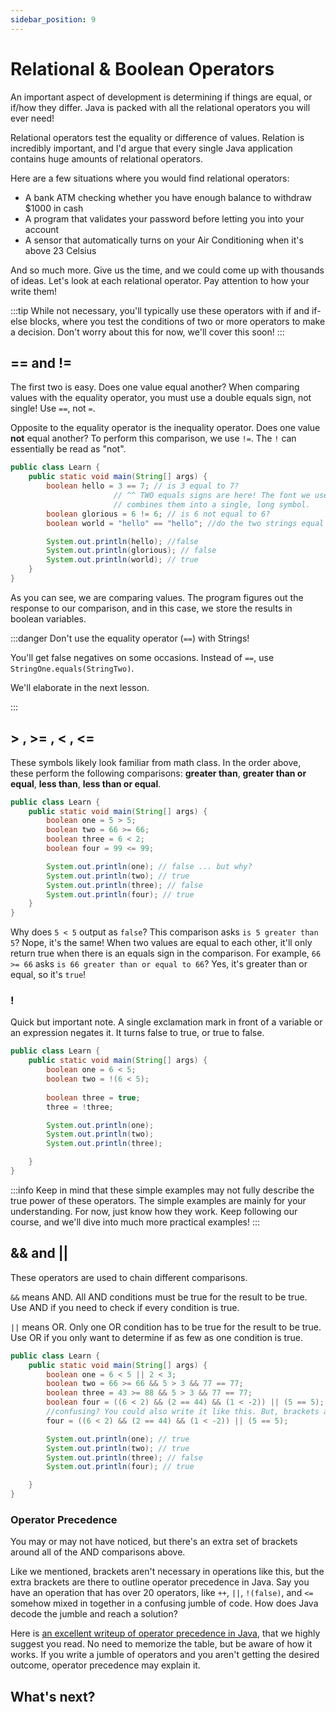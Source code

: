 ```yaml
---
sidebar_position: 9
---
```


# Relational & Boolean Operators

An important aspect of development is determining if things are equal, or if/how they differ. Java is packed with all the relational operators you will ever need!

Relational operators test the equality or difference of values. Relation is incredibly important, and I'd argue that every single Java application contains huge amounts of relational operators.

Here are a few situations where you would find relational operators:

- A bank ATM checking whether you have enough balance to withdraw $1000 in cash
- A program that validates your password before letting you into your account
- A sensor that automatically turns on your Air Conditioning when it's above 23 Celsius

And so much more. Give us the time, and we could come up with thousands of ideas. Let's look at each relational operator. Pay attention to how your write them!

:::tip
While not necessary, you'll typically use these operators with if and if-else blocks, where you test the conditions of two or more operators to make a decision. Don't worry about this for now, we'll cover this soon!
:::

## == and !=

The first two is easy. Does one value equal another? When comparing values with the equality operator, you must use a double equals sign, not single! Use `==`, not `=`.

Opposite to the equality operator is the inequality operator. Does one value **not** equal another? To perform this comparison, we use `!=`. The `!` can essentially be read as "not".

```java
public class Learn {
    public static void main(String[] args) {
        boolean hello = 3 == 7; // is 3 equal to 7?
                       // ^^ TWO equals signs are here! The font we use
                       // combines them into a single, long symbol. 
        boolean glorious = 6 != 6; // is 6 not equal to 6?
        boolean world = "hello" == "hello"; //do the two strings equal each other?

        System.out.println(hello); //false
        System.out.println(glorious); // false
        System.out.println(world); // true
    }
}
```

As you can see, we are comparing values. The program figures out the response to our comparison, and in this case, we store the results in boolean variables.

:::danger Don't use the equality operator (`==`) with Strings!

You'll get false negatives on some occasions. Instead of `==`, use `StringOne.equals(StringTwo)`. 

We'll elaborate in the next lesson.

:::


## > , >= , < , <=

These symbols likely look familiar from math class. In the order above, these perform the following comparisons: **greater than**, **greater than or equal**, **less than**, **less than or equal**. 

```java
public class Learn {
    public static void main(String[] args) {
        boolean one = 5 > 5;
        boolean two = 66 >= 66;
        boolean three = 6 < 2;
        boolean four = 99 <= 99;

        System.out.println(one); // false ... but why?
        System.out.println(two); // true
        System.out.println(three); // false
        System.out.println(four); // true
    }
}
```

Why does `5 < 5` output as `false`? This comparison asks `is 5 greater than 5`? Nope, it's the same! When two values are equal to each other, it'll only return true when there is an equals sign in the comparison. For example, `66 >= 66` asks `is 66 greater than or equal to 66`? Yes, it's greater than or equal, so it's `true`!

### !

Quick but important note. A single exclamation mark in front of a variable or an expression negates it. It turns false to true, or true to false.

```java
public class Learn {
    public static void main(String[] args) {
        boolean one = 6 < 5;
        boolean two = !(6 < 5);
        
        boolean three = true;
        three = !three;

        System.out.println(one);
        System.out.println(two);
        System.out.println(three);

    }
}
```

:::info
Keep in mind that these simple examples may not fully describe the true power of these operators. The simple examples are mainly for your understanding. For now, just know how they work. Keep following our course, and we'll dive into much more practical examples!
:::

## && and ||

These operators are used to chain different comparisons. 

`&&` means AND. All AND conditions must be true for the result to be true. Use AND if you need to check if every condition is true.

`||` means OR. Only one OR condition has to be true for the result to be true. Use OR if you only want to determine if as few as one condition is true.

```java
public class Learn {
    public static void main(String[] args) {
        boolean one = 6 < 5 || 2 < 3;
        boolean two = 66 >= 66 && 5 > 3 && 77 == 77;
        boolean three = 43 >= 88 && 5 > 3 && 77 == 77;
        boolean four = ((6 < 2) && (2 == 44) && (1 < -2)) || (5 == 5);
        //confusing? You could also write it like this. But, brackets aren't necessary
        four = ((6 < 2) && (2 == 44) && (1 < -2)) || (5 == 5);

        System.out.println(one); // true
        System.out.println(two); // true
        System.out.println(three); // false
        System.out.println(four); // true

    }
}
```

### Operator Precedence

You may or may not have noticed, but there's an extra set of brackets around all of the AND comparisons above.

Like we mentioned, brackets aren't necessary in operations like this, but the extra brackets are there to outline operator precedence in Java. Say you have an operation that has over 20 operators, like `++`, `||`, `!(false)`, and `<=` somehow mixed in together in a confusing jumble of code. How does Java decode the jumble and reach a solution?

Here is [an excellent writeup of operator precedence in Java](https://introcs.cs.princeton.edu/java/11precedence/), that we highly suggest you read. No need to memorize the table, but be aware of how it works. If you write a jumble of operators and you aren't getting the desired outcome, operator precedence may explain it.

## What's next?
